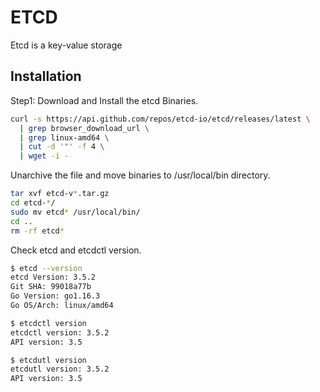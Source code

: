 # ETCD

Etcd is a key-value storage

## Installation
Step1: Download and Install the etcd Binaries.

```bash
curl -s https://api.github.com/repos/etcd-io/etcd/releases/latest \
  | grep browser_download_url \
  | grep linux-amd64 \
  | cut -d '"' -f 4 \
  | wget -i -
```

Unarchive the file and move binaries to /usr/local/bin directory.

```bash
tar xvf etcd-v*.tar.gz
cd etcd-*/
sudo mv etcd* /usr/local/bin/
cd ..
rm -rf etcd*
```

Check etcd and etcdctl version.

```bash
$ etcd --version
etcd Version: 3.5.2
Git SHA: 99018a77b
Go Version: go1.16.3
Go OS/Arch: linux/amd64

$ etcdctl version
etcdctl version: 3.5.2
API version: 3.5

$ etcdutl version
etcdutl version: 3.5.2
API version: 3.5
```